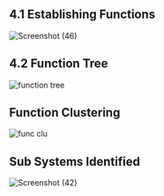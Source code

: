 ## 4.1 Establishing Functions


![Screenshot (46)](https://user-images.githubusercontent.com/130683739/235584773-823cecbf-4603-4a38-bf12-8abdece81ab8.png)


## 4.2 Function Tree

![function tree](https://user-images.githubusercontent.com/130683739/235583412-c2d59066-2c96-4c55-8714-2698a8f1f2d4.png)

## Function Clustering

![func clu](https://user-images.githubusercontent.com/130683739/235583538-89893913-d1d9-4496-9e30-998980d8cc0e.png)

## Sub Systems Identified

![Screenshot (42)](https://user-images.githubusercontent.com/130683739/235583626-18d817b1-f2cb-4f61-a063-73d2e0c7e9c4.png)


